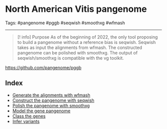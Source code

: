 # North American Vitis pangenome
Tags: #pangenome #pggb #seqwish #smoothxg #wfmash

***
> [! info] Purpose
> As of the beginning of 2022, the only tool proposing to build a pangenome without a reference bias is seqwish. Seqwish takes as input the alignments from wfmash. The constructed pangenome can be polished with smoothxg. The output of seqwish/smoothxg is compatible with the vg toolkit.

https://github.com/pangenome/pggb

## Index

- [Generate the alignments with wfmash](0.02_GitHub_PGGB_wfmash.md)
- [Construct the pangenome with seqwish](0.03_GitHub_PGGB_seqwish.md)
- [Polish the pangenome with smoothxg](0.04_GitHub_PGGB_smoothxg.md)
- [Model the gene pangenome](0.05_GitHub_PGGB_modeling.md)
- [Class the genes](0.06_GitHub_PGGB_gene_reclass.md)
- [Infer variants](0.07_GitHub_PGGB_infer_variants.md)
